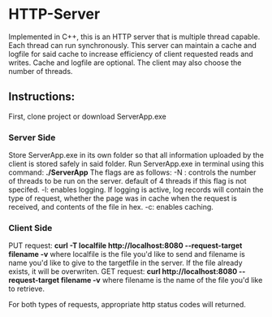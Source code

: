 # HTTP-Server
Implemented in C++, this is an HTTP server that is multiple thread capable. Each thread can run synchronously. This server can maintain a cache and logfile for said cache to increase efficiency of client requested reads and writes. Cache and logfile are optional. The client may also choose the number of threads.

## Instructions:
First, clone project or download ServerApp.exe

### Server Side
Store ServerApp.exe in its own folder so that all information uploaded by the client is stored safely in said folder. Run ServerApp.exe in terminal using this command:
**./ServerApp**
The flags are as follows:
-N <numThreads>: controls the number of threads to be run on the server. default of 4 threads if this flag is not specifed.
-l: enables logging. If logging is active, log records will contain the type of request, whether the page was in cache when the request is received, and contents of the file in hex.
-c: enables caching.

### Client Side
PUT request:
**curl -T localfile http://localhost:8080 --request-target filename -v**
where localfile is the file you'd like to send and filename is name you'd like to give to the targetfile in the server. If the file already exists, it will be overwriten.
GET request:
**curl http://localhost:8080 --request-target filename -v**
where filename is the name of the file you'd like to retrieve.

For both types of requests, appropriate http status codes will returned.
